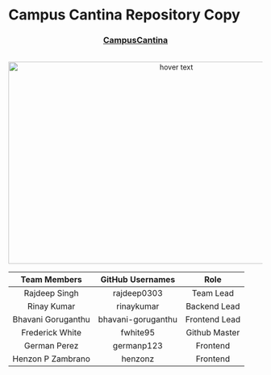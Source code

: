 # Campus Cantina Repository Copy

<div align="center">
  <h3><a href = "https://campuscantina.com/">CampusCantina </a></h3>
    </br>
  <img src="application/frontend/src/assets/img/ui-demo.gif" width="650" height="400" title="hover text">
</div>

| Team Members | GitHub Usernames | Role |
|    :---:     |     :---:       |     :---:       |
| Rajdeep Singh| rajdeep0303 | Team Lead |
| Rinay Kumar  | rinaykumar | Backend Lead |
| Bhavani Goruganthu  | bhavani-goruganthu | Frontend Lead |
| Frederick White |  fwhite95  | Github Master |
| German Perez  | germanp123  | Frontend |
| Henzon P Zambrano  |  henzonz  | Frontend |
